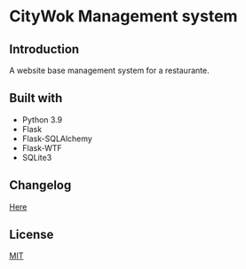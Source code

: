 # CityWok Management system

## Introduction
A website base management system for a restaurante.

## Built with
- Python 3.9
- Flask
- Flask-SQLAlchemy
- Flask-WTF
- SQLite3

## Changelog
[Here](CHANGELOG.md)

## License
[MIT](LICENSE.txt)
